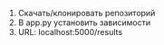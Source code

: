 1. Скачать/клонировать репозиторий 
2. В app.py установить зависимости 
3. URL: localhost:5000/results